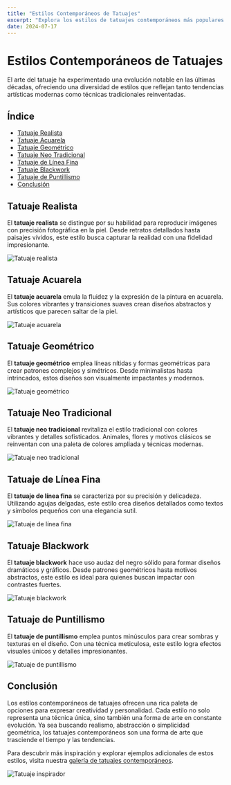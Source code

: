 ```yaml
---
title: "Estilos Contemporáneos de Tatuajes"
excerpt: "Explora los estilos de tatuajes contemporáneos más populares y sus características distintivas."
date: 2024-07-17
---
```


# Estilos Contemporáneos de Tatuajes

El arte del tatuaje ha experimentado una evolución notable en las últimas décadas, ofreciendo una diversidad de estilos que reflejan tanto tendencias artísticas modernas como técnicas tradicionales reinventadas.

## Índice

- [Tatuaje Realista](#tatuaje-realista)
- [Tatuaje Acuarela](#tatuaje-acuarela)
- [Tatuaje Geométrico](#tatuaje-geométrico)
- [Tatuaje Neo Tradicional](#tatuaje-neo-tradicional)
- [Tatuaje de Línea Fina](#tatuaje-de-línea-fina)
- [Tatuaje Blackwork](#tatuaje-blackwork)
- [Tatuaje de Puntillismo](#tatuaje-de-puntillismo)
- [Conclusión](#conclusión)

## Tatuaje Realista

El **tatuaje realista** se distingue por su habilidad para reproducir imágenes con precisión fotográfica en la piel. Desde retratos detallados hasta paisajes vívidos, este estilo busca capturar la realidad con una fidelidad impresionante.

![Tatuaje realista](https://example.com/tatuaje-realista.jpg)

## Tatuaje Acuarela

El **tatuaje acuarela** emula la fluidez y la expresión de la pintura en acuarela. Sus colores vibrantes y transiciones suaves crean diseños abstractos y artísticos que parecen saltar de la piel.

![Tatuaje acuarela](https://example.com/tatuaje-acuarela.jpg)

## Tatuaje Geométrico

El **tatuaje geométrico** emplea líneas nítidas y formas geométricas para crear patrones complejos y simétricos. Desde minimalistas hasta intrincados, estos diseños son visualmente impactantes y modernos.

![Tatuaje geométrico](https://example.com/tatuaje-geometrico.jpg)

## Tatuaje Neo Tradicional

El **tatuaje neo tradicional** revitaliza el estilo tradicional con colores vibrantes y detalles sofisticados. Animales, flores y motivos clásicos se reinventan con una paleta de colores ampliada y técnicas modernas.

![Tatuaje neo tradicional](https://example.com/tatuaje-neo-tradicional.jpg)

## Tatuaje de Línea Fina

El **tatuaje de línea fina** se caracteriza por su precisión y delicadeza. Utilizando agujas delgadas, este estilo crea diseños detallados como textos y símbolos pequeños con una elegancia sutil.

![Tatuaje de línea fina](https://example.com/tatuaje-linea-fina.jpg)

## Tatuaje Blackwork

El **tatuaje blackwork** hace uso audaz del negro sólido para formar diseños dramáticos y gráficos. Desde patrones geométricos hasta motivos abstractos, este estilo es ideal para quienes buscan impactar con contrastes fuertes.

![Tatuaje blackwork](https://example.com/tatuaje-blackwork.jpg)

## Tatuaje de Puntillismo

El **tatuaje de puntillismo** emplea puntos minúsculos para crear sombras y texturas en el diseño. Con una técnica meticulosa, este estilo logra efectos visuales únicos y detalles impresionantes.

![Tatuaje de puntillismo](https://example.com/tatuaje-puntillismo.jpg)

## Conclusión

Los estilos contemporáneos de tatuajes ofrecen una rica paleta de opciones para expresar creatividad y personalidad. Cada estilo no solo representa una técnica única, sino también una forma de arte en constante evolución. Ya sea buscando realismo, abstracción o simplicidad geométrica, los tatuajes contemporáneos son una forma de arte que trasciende el tiempo y las tendencias.

Para descubrir más inspiración y explorar ejemplos adicionales de estos estilos, visita nuestra [galería de tatuajes contemporáneos](https://example.com/galeria-tatuajes).

![Tatuaje inspirador](https://example.com/tatuaje-inspirador.jpg)